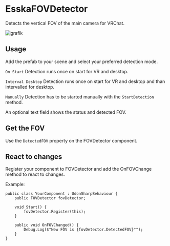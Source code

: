 # EsskaFOVDetector

Detects the vertical FOV of the main camera for VRChat.

![grafik](https://github.com/Ess-Ka/EsskaFOVDetector/assets/84975839/2ced1ee8-fedb-4fde-8b17-6ff11e926f44)

## Usage ##

Add the prefab to your scene and select your preferred detection mode. 

`On Start` Detection runs once on start for VR and desktop.

`Interval Desktop` Detection runs once on start for VR and desktop and than intervalled for desktop.

`Manually` Detection has to be started manually with the `StartDetection` method.

An optional text field shows the status and detected FOV.

## Get the FOV ##

Use the `DetectedFOV` property on the FOVDetector component.


## React to changes ##

Register your component to FOVDetector and add the OnFOVChange method to react to changes. 

Example:
```
public class YourComponent : UdonSharpBehaviour {
    public FOVDetector fovDetector;

    void Start() {
        fovDetector.Register(this);
    }

    public void OnFOVChanged() {
        Debug.Log($"New FOV is {fovDetector.DetectedFOV}°");
    }
}
```


